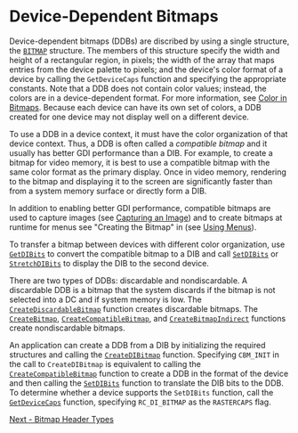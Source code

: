 <!-- https://docs.microsoft.com/en-us/windows/win32/gdi/device-dependent-bitmaps -->

# Device-Dependent Bitmaps

Device-dependent bitmaps (DDBs) are discribed by using a single structure, the [`BITMAP`][ns-wingdi-bitmap] structure. The members of this structure specify the width and height of a rectangular region, in pixels; the width of the array that maps entries from the device palette to pixels; and the device's color format of a device by calling the `GetDeviceCaps` function and specifying the appropriate constants. Note that a DDB does not contain color values; instead, the colors are in a device-dependent format. For more information, see [Color in Bitmaps](../../../colors/about-colors/color-basics/color-in-bitmaps.md). Because each device can have its own set of colors, a DDB created for one device may not display well on a different device.

To use a DDB in a device context, it must have the color organization of that device context. Thus, a DDB is often called a _compatible bitmap_ and it usually has better GDI performance than a DIB. For example, to create a bitmap for video memory, it is best to use a compatible bitmap with the same color format as the primary display. Once in video memory, rendering to the bitmap and displaying it to the screen are significantly faster than from a system memory surface or directly form a DIB.

In addition to enabling better GDI performance, compatible bitmaps are used to capture images (see [Capturing an Image](../../using-bitmaps/capturing-an-image.md)) and to create bitmaps at runtime for menus see "Creating the Bitmap" in (see [Using Menus][using-menus]).

To transfer a bitmap between devices with different color organization, use [`GetDIBits`][nf-wingdi-getdibits] to convert the compatible bitmap to a DIB and call [`SetDIBits`][nf-wingdi-setdibits] or [`StretchDIBits`][nf-wingdi-stretchdibits] to display the DIB to the second device.

There are two types of DDBs: discardable and nondiscardable. A discardable DDB is a bitmap that the system discards if the bitmap is not selected into a DC and if system memory is low. The [`CreateDiscardableBitmap`][nf-wingdi-creatediscardablebitmap] function creates discardable bitmaps. The [`CreateBitmap`][nf-wingdi-createbitmap], [`CreateCompatibleBitmap`][nf-wingdi-createcompatiblebitmap], and [`CreateBitmapIndirect`][nf-wingdi-createbitmapindirect] functions create nondiscardable bitmaps.

An application can create a DDB from a DIB by initializing the required structures and calling the [`CreateDIBitmap`][nf-wingdi-createdibitmap] function. Specifying `CBM_INIT` in the call to `CreateDIBitmap` is equivalent to calling the [`CreateCompatibleBitmap`][nf-wingdi-createcompatiblebitmap] function to create a DDB in the format of the device and then calling the [`SetDIBits`][nf-wingdi-setdibits] function to translate the DIB bits to the DDB. To determine whether a device supports the `SetDIBits` function, call the [`GetDeviceCaps`][nf-wingdi-getdevicecaps] function, specifying `RC_DI_BITMAP` as the `RASTERCAPS` flag.

[ns-wingdi-bitmap]: https://docs.microsoft.com/en-us/windows/win32/api/wingdi/ns-wingdi-bitmap
[using-menus]: https://docs.microsoft.com/en-us/windows/win32/menurc/using-menus
[nf-wingdi-getdibits]: https://docs.microsoft.com/en-us/windows/win32/api/wingdi/nf-wingdi-getdibits
[nf-wingdi-setdibits]: https://docs.microsoft.com/en-us/windows/win32/api/wingdi/nf-wingdi-setdibits
[nf-wingdi-stretchdibits]: https://docs.microsoft.com/en-us/windows/win32/api/wingdi/nf-wingdi-stretchdibits
[nf-wingdi-creatediscardablebitmap]: https://docs.microsoft.com/en-us/windows/win32/api/wingdi/nf-wingdi-creatediscardablebitmap
[nf-wingdi-createbitmap]: https://docs.microsoft.com/en-us/windows/win32/api/wingdi/nf-wingdi-createbitmap
[nf-wingdi-createcompatiblebitmap]: https://docs.microsoft.com/en-us/windows/win32/api/wingdi/nf-wingdi-createcompatiblebitmap
[nf-wingdi-createbitmapindirect]: https://docs.microsoft.com/en-us/windows/win32/api/wingdi/nf-wingdi-createbitmapindirect
[nf-wingdi-createdibitmap]: https://docs.microsoft.com/en-us/windows/win32/api/wingdi/nf-wingdi-createdibitmap
[nf-wingdi-getdevicecaps]: https://docs.microsoft.com/en-us/windows/win32/api/wingdi/nf-wingdi-getdevicecaps

<!-- END -->

[Next - Bitmap Header Types](../bitmap-header-types.md)
